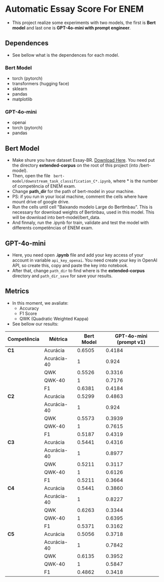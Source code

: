 # Automatic Essay Score For ENEM

- This project realize some experiments with two models, the first is **Bert model** and last one is **GPT-4o-mini with prompt engineer**.

## Dependences
- See bellow what is the dependences for each model.

### Bert Model
- torch (pytorch)
- transformers (hugging face)
- sklearn
- pandas
- matplotlib

### GPT-4o-mini
- openai
- torch (pytorch)
- pandas

## Bert Model
- Make shure you have dataset Essay-BR. [Download Here](https://github.com/lplnufpi/essay-br). You need put the directory **extended-corpus** on the root of this project (into /bert-model).
- Then, open the file ``` bert-model/downstream_task_classification_C*.ipynb```, where * is the number of competência of ENEM exam.
- Change **path_dir** for the path of bert-model in your machine.
- PS: if you run in your local machine, comment the cells where have mount drive of google drive.
- Run the cells until cell "Baixando modelo Large do BertImbau". This is necessary for download weights of Bertinbau, used in this model. This will be download into bert-model/bert_data.
- And finnaly, run the .ipynb for train, validate and test the model with differents competências of ENEM exam.

## GPT-4o-mini
- Here, you need open **.ipynb** file and add your key access of your account in variable ``` api_key_openai ```. You need create your key in OpenAI API, so create this, copy and paste the key into notebook.
- After that, change ``` path_dir ``` to find where is the **extended-corpus** directory and ``` path_dir_save ``` for save your results.

## Metrics
- In this moment, we avaliate:
    - Accuracy
    - F1 Score
    - QWK (Quadratic Weighted Kappa)
- See bellow our results:

| Competência | Métrica       | Bert Model | GPT-4o-mini (prompt v1) |
|-------------|---------------|------------|-------------------------|
| **C1**      | Acurácia      | 0.6505     | 0.4184                 |
|             | Acurácia-40   | 1          | 0.924                  |
|             | QWK           | 0.5526     | 0.3316                 |
|             | QWK-40        | 1          | 0.7176                 |
|             | F1            | 0.6381     | 0.4184                 |
| **C2**      | Acurácia      | 0.5299     | 0.4863                 |
|             | Acurácia-40   | 1          | 0.924                  |
|             | QWK           | 0.5573     | 0.3939                 |
|             | QWK-40        | 1          | 0.7615                 |
|             | F1            | 0.5187     | 0.4319                 |
| **C3**      | Acurácia      | 0.5441     | 0.4316                 |
|             | Acurácia-40   | 1          | 0.8977                 |
|             | QWK           | 0.5211     | 0.3117                 |
|             | QWK-40        | 1          | 0.6126                 |
|             | F1            | 0.5211     | 0.3664                 |
| **C4**      | Acurácia      | 0.5441     | 0.3860                 |
|             | Acurácia-40   | 1          | 0.8227                 |
|             | QWK           | 0.6263     | 0.3344                 |
|             | QWK-40        | 1          | 0.6395                 |
|             | F1            | 0.5371     | 0.3162                 |
| **C5**      | Acurácia      | 0.5056     | 0.3718                 |
|             | Acurácia-40   | 1          | 0.7842                 |
|             | QWK           | 0.6135     | 0.3952                 |
|             | QWK-40        | 1          | 0.5847                 |
|             | F1            | 0.4862     | 0.3418                 |
